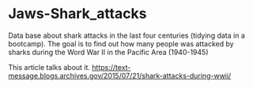 # Jaws-Shark_attacks
Data base about shark attacks in the last four centuries (tidying data in a bootcamp).
The goal is to find out how many people was attacked by sharks during the Word War II in the Pacific Area (1940-1945)

This article talks about it.
https://text-message.blogs.archives.gov/2015/07/21/shark-attacks-during-wwii/
